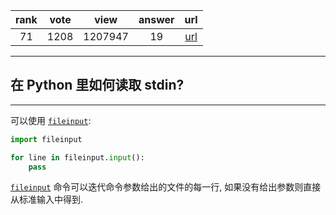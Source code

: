 
| rank | vote | view | answer | url |
|:-:|:-:|:-:|:-:|:-:|
|71|1208|1207947|19| [url](http://stackoverflow.com/questions/1450393/how-do-you-read-from-stdin-in-python) |
***

## 在 Python 里如何读取 stdin?

***

可以使用 [`fileinput`](http://docs.python.org/library/fileinput.html):

```python
import fileinput

for line in fileinput.input():
    pass
```

[`fileinput`](http://docs.python.org/library/fileinput.html) 命令可以迭代命令参数给出的文件的每一行, 如果没有给出参数则直接从标准输入中得到.